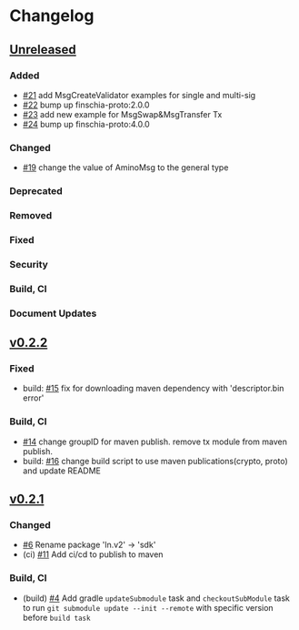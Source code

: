 <!--
Guiding Principles:

Changelogs are for humans, not machines.
There should be an entry for every single version.
The same types of changes should be grouped.
Versions and sections should be linkable.
The latest version comes first.
The release date of each version is displayed.
Mention whether you follow Semantic Versioning.

Usage:

Change log entries are to be added to the Unreleased section under the
appropriate stanza (see below). Each entry should ideally include a tag and
the Github issue reference in the following format:

* (<tag>) \#<issue-number> message

The issue numbers will later be link-ified during the release process so you do
not have to worry about including a link manually, but you can if you wish.

Types of changes (Stanzas):

"Added" for new features.
"Changed" for changes in existing functionality.
"Deprecated" for soon-to-be removed features.
"Removed" for now removed features.
"Fixed" for any bug fixes.
"Security" in case of vulnerabilities.
"Features" for new features.
"Build, CI" for CI/CD
"Document Updates" for document update
Ref: https://keepachangelog.com/en/1.0.0/
-->

# Changelog

## [Unreleased]

### Added
* [\#21](https://github.com/Finschia/finschia-kt/pull/21) add MsgCreateValidator examples for single and multi-sig
* [\#22](https://github.com/Finschia/finschia-kt/pull/22) bump up finschia-proto:2.0.0
* [\#23](https://github.com/Finschia/finschia-kt/pull/23) add new example for MsgSwap&MsgTransfer Tx
* [\#24](https://github.com/Finschia/finschia-kt/pull/24) bump up finschia-proto:4.0.0

### Changed
* [\#19](https://github.com/Finschia/finschia-kt/pull/19) change the value of AminoMsg to the general type

### Deprecated

### Removed

### Fixed

### Security

### Build, CI

### Document Updates

## [v0.2.2]

### Fixed
* build: [#15](https://github.com/Finschia/finschia-kt/pull/15) fix for downloading maven dependency with 'descriptor.bin error'

### Build, CI
* [\#14](https://github.com/Finschia/finschia-kt/pull/14) change groupID for maven publish. remove tx module from maven publish.
* build: [\#16](https://github.com/Finschia/finschia-kt/pull/16) change build script to use maven publications(crypto, proto) and update README


## [v0.2.1]

### Changed
* [\#6](https://github.com/Finschia/finschia-kt/pull/6) Rename package 'ln.v2' -> 'sdk'
* (ci) [\#11](https://github.com/Finschia/finschia-kt/pull/11) Add ci/cd to publish to maven

### Build, CI

* (build) [\#4](https://github.com/Finschia/finschia-kt/pull/4) Add gradle `updateSubmodule` task and `checkoutSubModule` task to run `git submodule update --init --remote` with specific version before `build task`


<!-- Release links -->
[Unreleased]: https://github.com/Finschia/finschia-kt/compare/v0.2.2...HEAD
[v0.2.2]: https://github.com/Finschia/finschia-kt/compare/v0.2.1...v0.2.2
[v0.2.1]: https://github.com/Finschia/finschia-kt/compare/8aa2005...v0.2.1
